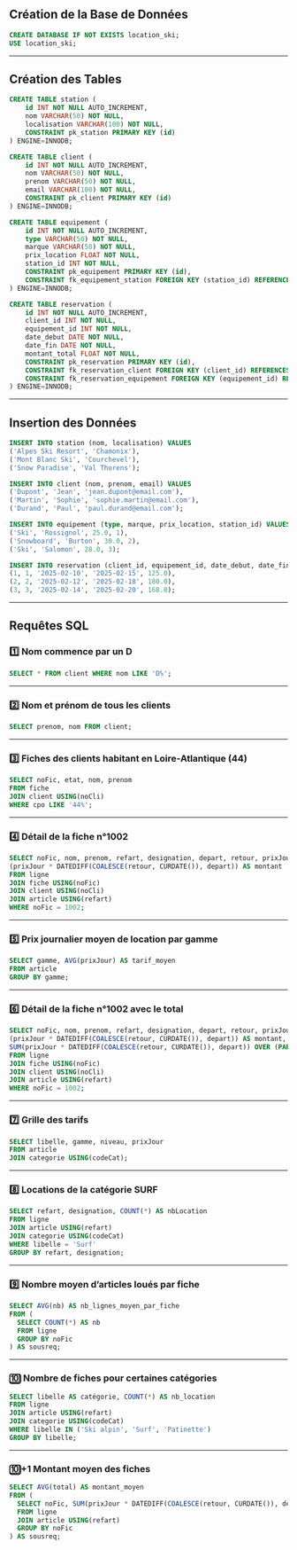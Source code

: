 ## Création de la Base de Données

```sql
CREATE DATABASE IF NOT EXISTS location_ski;
USE location_ski;
```

---
## Création des Tables

```sql
CREATE TABLE station (
    id INT NOT NULL AUTO_INCREMENT,
    nom VARCHAR(50) NOT NULL,
    localisation VARCHAR(100) NOT NULL,
    CONSTRAINT pk_station PRIMARY KEY (id)
) ENGINE=INNODB;

CREATE TABLE client (
    id INT NOT NULL AUTO_INCREMENT,
    nom VARCHAR(50) NOT NULL,
    prenom VARCHAR(50) NOT NULL,
    email VARCHAR(100) NOT NULL,
    CONSTRAINT pk_client PRIMARY KEY (id)
) ENGINE=INNODB;

CREATE TABLE equipement (
    id INT NOT NULL AUTO_INCREMENT,
    type VARCHAR(50) NOT NULL,
    marque VARCHAR(50) NOT NULL,
    prix_location FLOAT NOT NULL,
    station_id INT NOT NULL,
    CONSTRAINT pk_equipement PRIMARY KEY (id),
    CONSTRAINT fk_equipement_station FOREIGN KEY (station_id) REFERENCES station(id) ON DELETE CASCADE
) ENGINE=INNODB;

CREATE TABLE reservation (
    id INT NOT NULL AUTO_INCREMENT,
    client_id INT NOT NULL,
    equipement_id INT NOT NULL,
    date_debut DATE NOT NULL,
    date_fin DATE NOT NULL,
    montant_total FLOAT NOT NULL,
    CONSTRAINT pk_reservation PRIMARY KEY (id),
    CONSTRAINT fk_reservation_client FOREIGN KEY (client_id) REFERENCES client(id) ON DELETE CASCADE,
    CONSTRAINT fk_reservation_equipement FOREIGN KEY (equipement_id) REFERENCES equipement(id) ON DELETE CASCADE
) ENGINE=INNODB;
```

---
## Insertion des Données

```sql
INSERT INTO station (nom, localisation) VALUES
('Alpes Ski Resort', 'Chamonix'),
('Mont Blanc Ski', 'Courchevel'),
('Snow Paradise', 'Val Thorens');

INSERT INTO client (nom, prenom, email) VALUES
('Dupont', 'Jean', 'jean.dupont@email.com'),
('Martin', 'Sophie', 'sophie.martin@email.com'),
('Durand', 'Paul', 'paul.durand@email.com');

INSERT INTO equipement (type, marque, prix_location, station_id) VALUES
('Ski', 'Rossignol', 25.0, 1),
('Snowboard', 'Burton', 30.0, 2),
('Ski', 'Salomon', 28.0, 3);

INSERT INTO reservation (client_id, equipement_id, date_debut, date_fin, montant_total) VALUES
(1, 1, '2025-02-10', '2025-02-15', 125.0),
(2, 2, '2025-02-12', '2025-02-18', 180.0),
(3, 3, '2025-02-14', '2025-02-20', 168.0);
```

---
## Requêtes SQL

### 1️⃣ Nom commence par un D

```sql
SELECT * FROM client WHERE nom LIKE 'D%';
```

---

### 2️⃣ Nom et prénom de tous les clients

```sql
SELECT prenom, nom FROM client;
```

---

### 3️⃣ Fiches des clients habitant en Loire-Atlantique (44)

```sql
SELECT noFic, etat, nom, prenom
FROM fiche
JOIN client USING(noCli)
WHERE cpo LIKE '44%';
```

---

### 4️⃣ Détail de la fiche n°1002

```sql
SELECT noFic, nom, prenom, refart, designation, depart, retour, prixJour,
(prixJour * DATEDIFF(COALESCE(retour, CURDATE()), depart)) AS montant
FROM ligne
JOIN fiche USING(noFic)
JOIN client USING(noCli)
JOIN article USING(refart)
WHERE noFic = 1002;
```

---

### 5️⃣ Prix journalier moyen de location par gamme

```sql
SELECT gamme, AVG(prixJour) AS tarif_moyen
FROM article
GROUP BY gamme;
```

---

### 6️⃣ Détail de la fiche n°1002 avec le total

```sql
SELECT noFic, nom, prenom, refart, designation, depart, retour, prixJour,
(prixJour * DATEDIFF(COALESCE(retour, CURDATE()), depart)) AS montant,
SUM(prixJour * DATEDIFF(COALESCE(retour, CURDATE()), depart)) OVER (PARTITION BY noFic) AS total
FROM ligne
JOIN fiche USING(noFic)
JOIN client USING(noCli)
JOIN article USING(refart)
WHERE noFic = 1002;
```

---

### 7️⃣ Grille des tarifs

```sql
SELECT libelle, gamme, niveau, prixJour
FROM article
JOIN categorie USING(codeCat);
```

---

### 8️⃣ Locations de la catégorie SURF

```sql
SELECT refart, designation, COUNT(*) AS nbLocation
FROM ligne
JOIN article USING(refart)
JOIN categorie USING(codeCat)
WHERE libelle = 'Surf'
GROUP BY refart, designation;
```

---

### 9️⃣ Nombre moyen d’articles loués par fiche

```sql
SELECT AVG(nb) AS nb_lignes_moyen_par_fiche
FROM (
  SELECT COUNT(*) AS nb
  FROM ligne
  GROUP BY noFic
) AS sousreq;
```

---

### 🔟 Nombre de fiches pour certaines catégories

```sql
SELECT libelle AS catégorie, COUNT(*) AS nb_location
FROM ligne
JOIN article USING(refart)
JOIN categorie USING(codeCat)
WHERE libelle IN ('Ski alpin', 'Surf', 'Patinette')
GROUP BY libelle;
```

---

### 🔟+1 Montant moyen des fiches

```sql
SELECT AVG(total) AS montant_moyen
FROM (
  SELECT noFic, SUM(prixJour * DATEDIFF(COALESCE(retour, CURDATE()), depart)) AS total
  FROM ligne
  JOIN article USING(refart)
  GROUP BY noFic
) AS sousreq;
```
